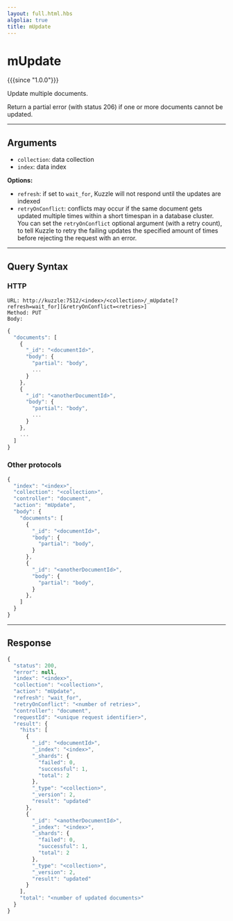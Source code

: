 ```yaml
---
layout: full.html.hbs
algolia: true
title: mUpdate
---
```


# mUpdate

{{{since "1.0.0"}}}

Update multiple documents.

Return a partial error (with status 206) if one or more documents cannot be updated.

---

## Arguments

* `collection`: data collection
* `index`: data index

**Options:**

* `refresh`: if set to `wait_for`, Kuzzle will not respond until the updates are indexed
* `retryOnConflict`: conflicts may occur if the same document gets updated multiple times within a short timespan in a database cluster. You can set the `retryOnConflict` optional argument (with a retry count), to tell Kuzzle to retry the failing updates the specified amount of times before rejecting the request with an error.

---

## Query Syntax

### HTTP

```http
URL: http://kuzzle:7512/<index>/<collection>/_mUpdate[?refresh=wait_for][&retryOnConflict=<retries>]
Method: PUT  
Body:  
```

```js
{
  "documents": [
    {
      "_id": "<documentId>",
      "body": {
        "partial": "body",
        ...
      }
    },
    {
      "_id": "<anotherDocumentId>",
      "body": {
        "partial": "body",
        ...
      }
    },
    ...
  ]
}
```

### Other protocols

```js
{
  "index": "<index>",
  "collection": "<collection>",
  "controller": "document",
  "action": "mUpdate",
  "body": {
    "documents": [
      {
        "_id": "<documentId>",
        "body": {
          "partial": "body",
        }
      },
      {
        "_id": "<anotherDocumentId>",
        "body": {
          "partial": "body",
        }
      },
    ]
  }
}
```

---

## Response

```js
{
  "status": 200,
  "error": null,
  "index": "<index>",
  "collection": "<collection>",
  "action": "mUpdate",
  "refresh": "wait_for",
  "retryOnConflict": "<number of retries>",
  "controller": "document",
  "requestId": "<unique request identifier>",
  "result": {
    "hits": [
      {
        "_id": "<documentId>",
        "_index": "<index>",
        "_shards": {
          "failed": 0,
          "successful": 1,
          "total": 2
        },
        "_type": "<collection>",
        "_version": 2,
        "result": "updated"
      },
      {
        "_id": "<anotherDocumentId>",
        "_index": "<index>",
        "_shards": {
          "failed": 0,
          "successful": 1,
          "total": 2
        },
        "_type": "<collection>",
        "_version": 2,
        "result": "updated"
      }
    ],
    "total": "<number of updated documents>"
  }
}
```
